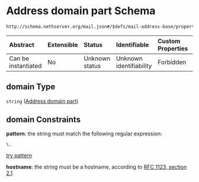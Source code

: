 # Address domain part Schema

```txt
http://schema.nethserver.org/mail.json#/$defs/mail-address-base/properties/domain
```



| Abstract            | Extensible | Status         | Identifiable            | Custom Properties | Additional Properties | Access Restrictions | Defined In                                      |
| :------------------ | :--------- | :------------- | :---------------------- | :---------------- | :-------------------- | :------------------ | :---------------------------------------------- |
| Can be instantiated | No         | Unknown status | Unknown identifiability | Forbidden         | Allowed               | none                | [mail.json\*](mail.json "open original schema") |

## domain Type

`string` ([Address domain part](mail-defs-base-mail-address-schema-properties-address-domain-part.md))

## domain Constraints

**pattern**: the string must match the following regular expression:&#x20;

```regexp
\.
```

[try pattern](https://regexr.com/?expression=%5C. "try regular expression with regexr.com")

**hostname**: the string must be a hostname, according to [RFC 1123, section 2.1](https://tools.ietf.org/html/rfc1123 "check the specification")
